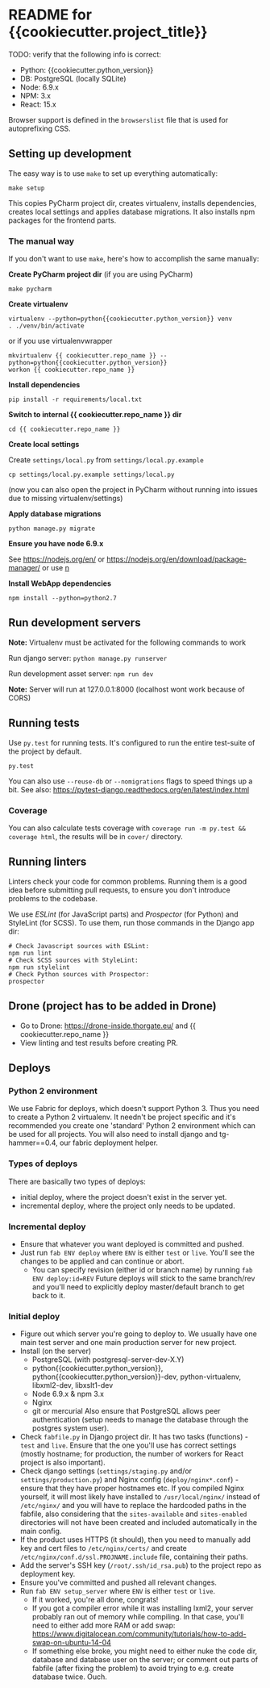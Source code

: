 # README for {{cookiecutter.project_title}}

TODO: verify that the following info is correct:

 - Python:  {{cookiecutter.python_version}}
 - DB:      PostgreSQL (locally SQLite)
 - Node:    6.9.x
 - NPM:     3.x
 - React:   15.x

Browser support is defined in the `browserslist` file that is used for autoprefixing CSS.


## Setting up development

The easy way is to use `make` to set up everything automatically:

    make setup

This copies PyCharm project dir, creates virtualenv, installs dependencies, creates local settings and applies database migrations.
It also installs npm packages for the frontend parts.


### The manual way

If you don't want to use `make`, here's how to accomplish the same manually:

**Create PyCharm project dir** (if you are using PyCharm)

    make pycharm

**Create virtualenv**

    virtualenv --python=python{{cookiecutter.python_version}} venv
    . ./venv/bin/activate

or if you use virtualenvwrapper

    mkvirtualenv {{ cookiecutter.repo_name }} --python=python{{cookiecutter.python_version}}
    workon {{ cookiecutter.repo_name }}

**Install dependencies**

    pip install -r requirements/local.txt

**Switch to internal {{ cookiecutter.repo_name }} dir**

    cd {{ cookiecutter.repo_name }}

**Create local settings**

Create `settings/local.py` from `settings/local.py.example`

    cp settings/local.py.example settings/local.py

(now you can also open the project in PyCharm without running into issues due to missing virtualenv/settings)

**Apply database migrations**

    python manage.py migrate

**Ensure you have node 6.9.x**

See https://nodejs.org/en/ or https://nodejs.org/en/download/package-manager/ or use [n](https://github.com/tj/n)

**Install WebApp dependencies**

    npm install --python=python2.7


## Run development servers

**Note:** Virtualenv must be activated for the following commands to work

Run django server: `python manage.py runserver`

Run development asset server: `npm run dev`

**Note:** Server will run at 127.0.0.1:8000 (localhost wont work because of CORS)


## Running tests

Use `py.test` for running tests. It's configured to run the entire test-suite of the project by default.

    py.test

You can also use `--reuse-db` or `--nomigrations` flags to speed things up a bit. See also:
https://pytest-django.readthedocs.org/en/latest/index.html

### Coverage

You can also calculate tests coverage with `coverage run -m py.test && coverage html`,
the results will be in `cover/` directory.


## Running linters

Linters check your code for common problems. Running them is a good idea before submitting pull requests, to ensure you
don't introduce problems to the codebase.

We use _ESLint_ (for JavaScript parts) and _Prospector_ (for Python) and StyleLint (for SCSS). To use them, run those commands in the Django app
dir:

    # Check Javascript sources with ESLint:
    npm run lint
    # Check SCSS sources with StyleLint:
    npm run stylelint
    # Check Python sources with Prospector:
    prospector


## Drone (project has to be added in Drone)
* Go to Drone: https://drone-inside.thorgate.eu/ and {{ cookiecutter.repo_name }}
* View linting and test results before creating PR.

## Deploys

### Python 2 environment

We use Fabric for deploys, which doesn't support Python 3. Thus you need to create a Python 2 virtualenv.
It needn't be project specific and it's recommended you create one 'standard' Python 2 environment
which can be used for all projects. You will also need to install django and tg-hammer==0.4, our fabric deployment helper.


### Types of deploys

There are basically two types of deploys:

* initial deploy, where the project doesn't exist in the server yet.
* incremental deploy, where the project only needs to be updated.


### Incremental deploy

* Ensure that whatever you want deployed is committed and pushed.
* Just run `fab ENV deploy` where `ENV` is either `test` or `live`.
  You'll see the changes to be applied and can continue or abort.
  * You can specify revision (either id or branch name) by running `fab ENV deploy:id=REV`
    Future deploys will stick to the same branch/rev and you'll need to explicitly deploy master/default
    branch to get back to it.


### Initial deploy

* Figure out which server you're going to deploy to.
  We usually have one main test server and one main production server for new project.
* Install (on the server)
  * PostgreSQL (with postgresql-server-dev-X.Y)
  * python{{cookiecutter.python_version}}, python{{cookiecutter.python_version}}-dev, python-virtualenv, libxml2-dev, libxslt1-dev
  * Node 6.9.x & npm 3.x
  * Nginx
  * git or mercurial
  Also ensure that PostgreSQL allows peer authentication (setup needs to manage the database through the postgres system user).
* Check `fabfile.py` in Django project dir. It has two tasks (functions) - `test` and `live`.
  Ensure that the one you'll use has correct settings (mostly hostname; for production, the number of workers for React
  project is also important).
* Check django settings (`settings/staging.py` and/or `settings/production.py`)
  and Nginx config (`deploy/nginx*.conf`) - ensure that they have proper hostnames etc.
  If you compiled Nginx yourself, it will most likely have installed to `/usr/local/nginx/` instead of `/etc/nginx/`
  and you will have to replace the hardcoded paths in the fabfile, also considering that the `sites-available` and
  `sites-enabled` directories will not have been created and included automatically in the main config.
* If the product uses HTTPS (it should), then you need to manually add key and cert files to `/etc/nginx/certs/`
  and create `/etc/nginx/conf.d/ssl.PROJNAME.include` file, containing their paths.
* Add the server's SSH key (`/root/.ssh/id_rsa.pub`) to the project repo as deployment key.
* Ensure you've committed and pushed all relevant changes.
* Run `fab ENV setup_server` where `ENV` is either `test` or `live`.
  * If it worked, you're all done, congrats!
  * If you got a compiler error while it was installing lxml2, your server probably ran out of memory while compiling.
    In that case, you'll need to either add more RAM or add swap: https://www.digitalocean.com/community/tutorials/how-to-add-swap-on-ubuntu-14-04
  * If something else broke, you might need to either nuke the code dir, database and database user on the server;
    or comment out parts of fabfile (after fixing the problem) to avoid trying to e.g. create database twice. Ouch.
